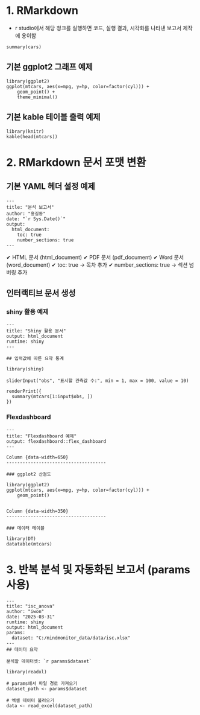 # 1. RMarkdown
- r studio에서 해당 청크를 실행하면 코드, 실행 결과, 시각화를 나타낸 보고서 제작에 용이함 
```{r}
summary(cars)
```

## 기본 ggplot2 그래프 예제
```{r, echo=FALSE}
library(ggplot2)
ggplot(mtcars, aes(x=mpg, y=hp, color=factor(cyl))) +
    geom_point() +
    theme_minimal()
```

## 기본 kable 테이블 출력 예제
```{r}
library(knitr)
kable(head(mtcars))
```

# 2. RMarkdown 문서 포맷 변환
## 기본 YAML 헤더 설정 예제
```
---
title: "분석 보고서"
author: "홍길동"
date: "`r Sys.Date()`"
output:
  html_document:
    toc: true
    number_sections: true
---
```
✔ HTML 문서 (html_document)
✔ PDF 문서 (pdf_document)
✔ Word 문서 (word_document)
✔ toc: true → 목차 추가
✔ number_sections: true → 섹션 넘버링 추가

## 인터랙티브 문서 생성
### shiny 활용 예제 
```{r, echo=FALSE}
---
title: "Shiny 활용 문서"
output: html_document
runtime: shiny
---

## 입력값에 따른 요약 통계

library(shiny)

sliderInput("obs", "표시할 관측값 수:", min = 1, max = 100, value = 10)

renderPrint({
  summary(mtcars[1:input$obs, ])
})
```

### Flexdashboard 
```
---
title: "Flexdashboard 예제"
output: flexdashboard::flex_dashboard
---

Column {data-width=650}
-------------------------------------
```
```{r}
### ggplot2 산점도

library(ggplot2)
ggplot(mtcars, aes(x=mpg, y=hp, color=factor(cyl))) +
    geom_point()


Column {data-width=350}
-------------------------------------
```

```{r}
### 데이터 테이블

library(DT)
datatable(mtcars)
```

# 3. 반복 분석 및 자동화된 보고서 (params 사용)
```
---
title: "isc_anova"
author: "iwon"
date: "2025-03-31"
runtime: shiny
output: html_document
params:
  dataset: "C:/mindmonitor_data/data/isc.xlsx"
---
## 데이터 요약

분석할 데이터셋: `r params$dataset`
```

```{r, message=FALSE}
library(readxl)

# params에서 파일 경로 가져오기
dataset_path <- params$dataset

# 엑셀 데이터 불러오기
data <- read_excel(dataset_path)
```


